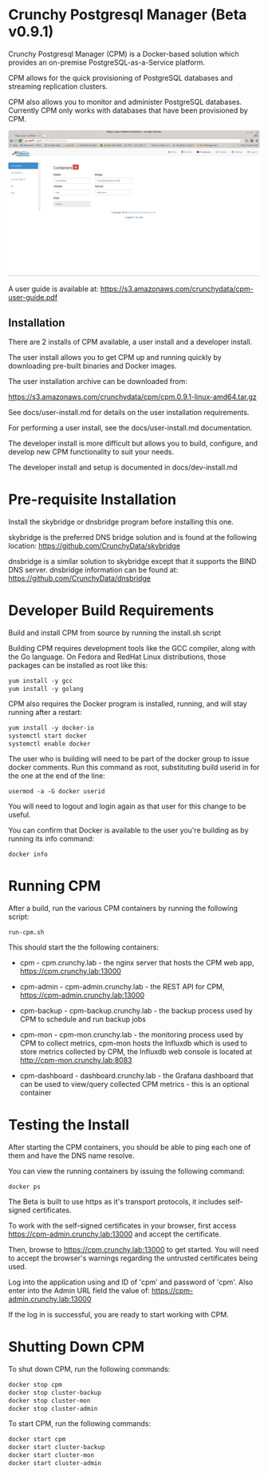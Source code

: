 Crunchy Postgresql Manager (Beta v0.9.1)
==========================

Crunchy Postgresql Manager (CPM) is a Docker-based solution which
provides an on-premise PostgreSQL-as-a-Service platform.

CPM allows for the quick provisioning of PostgreSQL databases
and streaming replication clusters.  

CPM also allows you to monitor and administer PostgreSQL
databases.  Currently CPM only works with databases that have
been provisioned by CPM.

![CPM Web UI](./docs/cpm.png)

A user guide is available at:
https://s3.amazonaws.com/crunchydata/cpm-user-guide.pdf

Installation
------------

There are 2 installs of CPM available, a user install and a developer
install.

The user install allows you to get CPM up and running quickly by
downloading pre-built binaries and Docker images.

The user installation archive can be downloaded from:

https://s3.amazonaws.com/crunchydata/cpm/cpm.0.9.1-linux-amd64.tar.gz

See docs/user-install.md for details on the user installation 
requirements.

For performing a user install, see the docs/user-install.md 
documentation.

The developer install is more difficult but allows you to build, 
configure, and develop new CPM functionality to suit your needs.

The developer install and setup is documented in docs/dev-install.md

Pre-requisite Installation
============

Install the skybridge or dnsbridge program before installing this one.

skybridge is the preferred DNS bridge solution and is found
at the following location: https://github.com/CrunchyData/skybridge

dnsbridge is a similar solution to skybridge except that it
supports the BIND DNS server.  dnsbridge information can be found
at: https://github.com/CrunchyData/dnsbridge



Developer Build Requirements
==================

Build and install CPM from source by running the install.sh script

Building CPM requires development tools like the GCC compiler, along with
the Go language.  On Fedora and RedHat Linux distributions, those packages
can be installed as root like this:
~~~~~~~~~~~~~~~~~~~~~~~~~
yum install -y gcc
yum install -y golang
~~~~~~~~~~~~~~~~~~~~~~~~~

CPM also requires the Docker program is installed, running, and will stay
running after a restart:

~~~~~~~~~~~~~~~~~~~~~~~~~
yum install -y docker-io
systemctl start docker
systemctl enable docker
~~~~~~~~~~~~~~~~~~~~~~~~~

The user who is building will need to be part of the docker group
to issue docker comments.  Run this command as root, substituting
build userid in for the one at the end of the line:

~~~~~~~~~~~~~~~~~~~~~~~~~
usermod -a -G docker userid
~~~~~~~~~~~~~~~~~~~~~~~~~

You will need to logout and login again as that user for this
change to be useful.

You can confirm that Docker is available to the user you're building as
by running its info command:

~~~~~~~~~~~~~~~~~~~~~~~~~
docker info
~~~~~~~~~~~~~~~~~~~~~~~~~


Running CPM
===========

After a build, run the various CPM containers by running the following
script:

~~~~~~~~~~~~~~~~~~~~~~~~~
run-cpm.sh
~~~~~~~~~~~~~~~~~~~~~~~~~

This should start the the following containers:

* cpm - cpm.crunchy.lab - the nginx server that hosts the CPM
   	      web app, https://cpm.crunchy.lab:13000

* cpm-admin - cpm-admin.crunchy.lab - the REST API for CPM, https://cpm-admin.crunchy.lab:13000

* cpm-backup - cpm-backup.crunchy.lab - the backup process used by CPM to schedule and run backup jobs

* cpm-mon - cpm-mon.crunchy.lab - the monitoring process used by CPM to collect metrics, cpm-mon hosts the Influxdb which is used to store metrics collected by CPM, the Influxdb web console is located at http://cpm-mon.crunchy.lab:8083

* cpm-dashboard - dashboard.crunchy.lab - the Grafana dashboard that can be used to view/query collected CPM metrics - this is an optional container

Testing the Install
===========

After starting the CPM containers, you should be able to ping
each one of them and have the DNS name resolve.

You can view the running containers by issuing the following command:

~~~~~~~~~~~~~~~~~~~~~~~~~
docker ps
~~~~~~~~~~~~~~~~~~~~~~~~~

The Beta is built to use https as it's transport protocols, it
includes self-signed certificates.  

To work with the self-signed certificates in your browser, first
access https://cpm-admin.crunchy.lab:13000 and accept the 
certificate.

Then, browse to https://cpm.crunchy.lab:13000 to get started.  You will
need to accept the browser's warnings regarding the untrusted certificates
being used.

Log into the application using and ID of 'cpm' and password of 'cpm'.
Also enter into the Admin URL field the value of:
https://cpm-admin.crunchy.lab:13000

If the log in is successful, you are ready to start working with CPM.

Shutting Down CPM
===========

To shut down CPM, run the following commands:

~~~~~~~~~~~~~~~~~~~~~~~~~
docker stop cpm
docker stop cluster-backup
docker stop cluster-mon
docker stop cluster-admin
~~~~~~~~~~~~~~~~~~~~~~~~~
	

To start CPM, run the following commands:

~~~~~~~~~~~~~~~~~~~~~~~~~
docker start cpm
docker start cluster-backup
docker start cluster-mon
docker start cluster-admin
~~~~~~~~~~~~~~~~~~~~~~~~~
	
